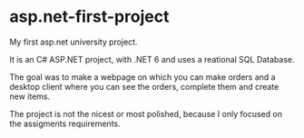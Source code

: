 # asp.net-first-project
My first asp.net university project.

It is an C# ASP.NET project, with .NET 6 and uses a reational SQL Database.

The goal was to make a webpage on which you can make orders and a desktop client where you can see the orders, complete them and create new items.

The project is not the nicest or most polished, because I only focused on the assigments requirements.
